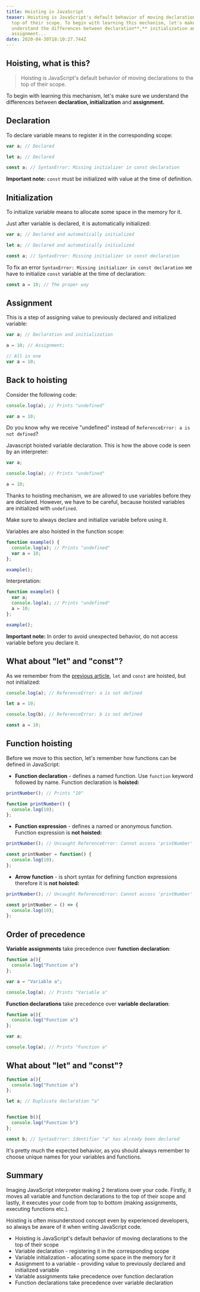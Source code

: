 ```yaml
---
title: Hoisting in JavaScript
teaser: Hoisting is JavaScript's default behavior of moving declarations to the
  top of their scope. To begin with learning this mechanism, let's make sure we
  understand the differences between declaration**,** initialization and
  assignment...
date: 2020-04-30T18:10:27.744Z
---
```

## Hoisting, what is this?

> Hoisting is JavaScript's default behavior of moving declarations to the top of their scope.

To begin with learning this mechanism, let's make sure we understand the differences between **declaration, initialization** and **assignment.**

## Declaration

To declare variable means to register it in the corresponding scope:

```javascript
var a; // Declared

let a; // Declared

const a; // SyntaxError: Missing initializer in const declaration
```

**Important note:** `const` must be initialized with value at the time of definition.

## Initialization

To initialize variable means to allocate some space in the memory for it. 

Just after variable is declared, it is automatically initialized:

```javascript
var a; // Declared and automatically initialized

let a; // Declared and automatically initialized

const a; // SyntaxError: Missing initializer in const declaration
```

To fix an error `SyntaxError: Missing initializer in const declaration` we have to initialize `const` variable at the time of declaration:

```javascript
const a = 10; // The proper way
```

## Assignment

This is a step of assigning value to previously declared and initialized variable:

```javascript
var a; // Declaration and initialization

a = 10; // Assignment;

// All in one
var a = 10;
```

## Back to hoisting

Consider the following code:

```javascript
console.log(a); // Prints "undefined"

var a = 10;
```

Do you know why we receive "undefined" instead of `ReferenceError: a is not defined`? 

Javascript hoisted variable declaration. This is how the above code is seen by an interpreter:

```javascript
var a;

console.log(a); // Prints "undefined"

a = 10;
```

Thanks to hoisting mechanism, we are allowed to use variables before they are declared. However, we have to be careful, because hoisted variables are initialized with `undefined`. 

Make sure to always declare and initialize variable before using it.

Variables are also hoisted in the function scope:

```javascript
function example() {
  console.log(a); // Prints "undefined"
  var a = 10;
};

example();
```

Interpretation:

```javascript
function example() {
  var a;
  console.log(a); // Prints "undefined"
  a = 10;
};

example();
```

**Important note:** In order to avoid unexpected behavior, do not access variable before you declare it.

## What about "let" and "const"?

As we remember from the [previous article](/2020-04-28-var-let-and-const-in-javascript-what-is-the-difference/), `let` and `const` are hoisted, but not initialized:

```javascript
console.log(a); // ReferenceError: a is not defined

let a = 10;

console.log(b); // ReferenceError: b is not defined

const a = 10;
```

## Function hoisting

Before we move to this section, let's remember how functions can be defined in JavaScript:

* **Function declaration** - defines a named function. Use `function` keyword followed by name. Function declaration is **hoisted:**

```javascript
printNumber(); // Prints "10"

function printNumber() {
  console.log(10);
};
```

* **Function expression** - defines a named or anonymous function. Function expression is **not hoisted:**

```javascript
printNumber(); // Uncaught ReferenceError: Cannot access 'printNumber' before initialization

const printNumber = function() {
  console.log(10);
};
```

* **Arrow function** - is short syntax for defining function expressions therefore it is **not hoisted:**

```javascript
printNumber(); // Uncaught ReferenceError: Cannot access 'printNumber' before initialization

const printNumber = () => {
  console.log(10);
};
```

## Order of precedence

**Variable assignments** take precedence over **function declaration**:

```javascript
function a(){
  console.log("Function a")
};

var a = "Variable a";

console.log(a); // Prints "Variable a"
```

**Function declarations** take precedence over **variable declaration**:

```javascript
function a(){
  console.log("Function a")
};

var a;

console.log(a); // Prints "Function a"
```

## What about "let" and "const"?

```javascript
function a(){
  console.log("Function a")
};

let a; // Duplicate declaration "a"


function b(){
  console.log("Function b")
};

const b; // SyntaxError: Identifier "a" has already been declared
```

It's pretty much the expected behavior, as you should always  remember to choose unique names for your variables and functions.

## Summary

Imaging JavaScript interpreter making 2 iterations over your code. Firstly, it moves all variable and function declarations to the top of their scope and lastly, it executes your code from top to bottom (making assignments, executing functions etc.).

Hoisting is often misunderstood concept even by experienced developers, so always be aware of it when writing JavaScript code.

* Hoisting is JavaScript's default behavior of moving declarations to the top of their scope
* Variable declaration - registering it in the corresponding scope
* Variable initialization - allocating some space in the memory for it
* Assignment to a variable - providing value to previously declared and initialized variable
* Variable assignments take precedence over function declaration
* Function declarations take precedence over variable declaration